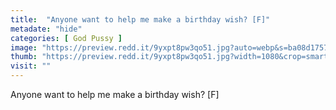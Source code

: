 ```yaml
---
title:  "Anyone want to help me make a birthday wish? [F]"
metadate: "hide"
categories: [ God Pussy ]
image: "https://preview.redd.it/9yxpt8pw3qo51.jpg?auto=webp&s=ba08d1757bc6113f80a60887bff8f0cb7c5e8d3e"
thumb: "https://preview.redd.it/9yxpt8pw3qo51.jpg?width=1080&crop=smart&auto=webp&s=889dab6d3387175793a74bfe9131bea1fc91450f"
visit: ""
---
```

Anyone want to help me make a birthday wish? [F]
